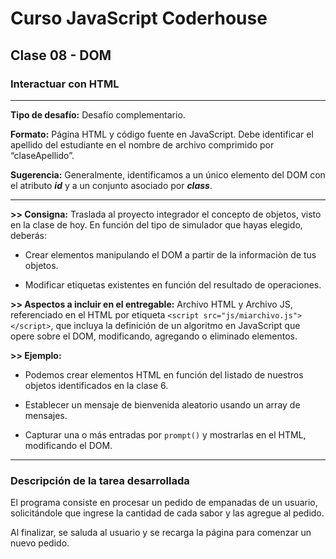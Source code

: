 # Curso JavaScript Coderhouse

## Clase 08 - DOM

### Interactuar con HTML

---

**Tipo de desafío:** 
Desafío complementario.

**Formato:** 
Página HTML y código fuente en JavaScript. Debe identificar el apellido del estudiante en el nombre de archivo comprimido por “claseApellido”. 

**Sugerencia:**
Generalmente, identificamos a un único elemento del DOM con el atributo ***id*** y a un conjunto asociado por ***class***.

---

**>> Consigna:**
Traslada al proyecto integrador el concepto de objetos, visto en la clase de hoy. En función del tipo de simulador que hayas elegido, deberás:

- Crear elementos manipulando el DOM a partir de la informaciòn de tus objetos.

- Modificar etiquetas existentes en función del resultado de operaciones.


**>> Aspectos a incluir en el entregable:**
Archivo HTML y Archivo JS, referenciado en el HTML por etiqueta `<script src="js/miarchivo.js"></script>`, que incluya la definición de un algoritmo en JavaScript que opere sobre el DOM, modificando, agregando o eliminado elementos.


**>> Ejemplo:**

- Podemos crear elementos HTML en función del listado de nuestros objetos identificados en la clase 6.

- Establecer un mensaje de bienvenida aleatorio usando un array de mensajes.

- Capturar una o más entradas por `prompt()` y mostrarlas en el HTML, modificando el DOM.

---

### Descripción de la tarea desarrollada

El programa consiste en procesar un pedido de empanadas de un usuario, solicitándole que ingrese la cantidad de cada sabor y las agregue al pedido.

Al finalizar, se saluda al usuario y se recarga la página para comenzar un nuevo pedido.
